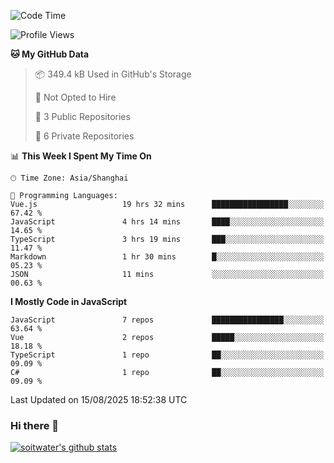 <!--START_SECTION:waka-->
![Code Time](http://img.shields.io/badge/Code%20Time-5%2C412%20hrs%2032%20mins-blue)

![Profile Views](http://img.shields.io/badge/Profile%20Views-0-blue)

**🐱 My GitHub Data** 

> 📦 349.4 kB Used in GitHub's Storage 
 > 
> 🚫 Not Opted to Hire
 > 
> 📜 3 Public Repositories 
 > 
> 🔑 6 Private Repositories 
 > 
📊 **This Week I Spent My Time On** 

```text
🕑︎ Time Zone: Asia/Shanghai

💬 Programming Languages: 
Vue.js                   19 hrs 32 mins      █████████████████░░░░░░░░   67.42 % 
JavaScript               4 hrs 14 mins       ████░░░░░░░░░░░░░░░░░░░░░   14.65 % 
TypeScript               3 hrs 19 mins       ███░░░░░░░░░░░░░░░░░░░░░░   11.47 % 
Markdown                 1 hr 30 mins        █░░░░░░░░░░░░░░░░░░░░░░░░   05.23 % 
JSON                     11 mins             ░░░░░░░░░░░░░░░░░░░░░░░░░   00.63 % 
```

**I Mostly Code in JavaScript** 

```text
JavaScript               7 repos             ████████████████░░░░░░░░░   63.64 % 
Vue                      2 repos             █████░░░░░░░░░░░░░░░░░░░░   18.18 % 
TypeScript               1 repo              ██░░░░░░░░░░░░░░░░░░░░░░░   09.09 % 
C#                       1 repo              ██░░░░░░░░░░░░░░░░░░░░░░░   09.09 % 
```




 Last Updated on 15/08/2025 18:52:38 UTC
<!--END_SECTION:waka-->

### Hi there 👋
[![soitwater's github stats](https://github-readme-stats.vercel.app/api?username=soitwater)](https://github.com/soitwater/github-readme-stats)
